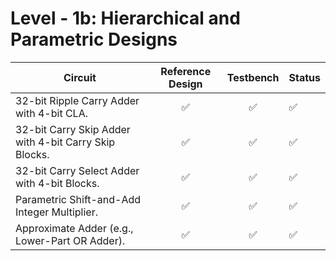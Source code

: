 # Level - 1b: Hierarchical and Parametric Designs

| Circuit                                                             | Reference Design | Testbench | Status     |
|---------------------------------------------------------------------|:----------------:|:---------:|------------|
| 32-bit Ripple Carry Adder with 4-bit CLA.                           | ✅               | ✅        | ✅          | 
| 32-bit Carry Skip Adder with 4-bit Carry Skip Blocks.               | ✅               | ✅        | ✅          |
| 32-bit Carry Select Adder with 4-bit Blocks.                        | ✅               | ✅        | ✅          |  
| Parametric Shift-and-Add Integer Multiplier.                        | ✅               | ✅        | ✅          |
| Approximate Adder (e.g., Lower-Part OR Adder).                      | ✅               | ✅        | ✅          |
